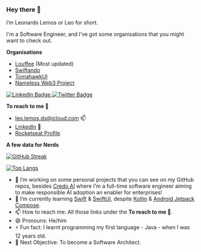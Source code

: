 ### Hey there 👋

I’m Leonardo Lemos or Leo for short.

I'm a Software Engineer, and I’ve got some organisations that you might want to check out.

**Organisations**

- [Louffee](https://github.com/louffee) (Most updated)
- [Swiftando](https://github.com/Swiftando)
- [TomahawkUI](https://github.com/Tomahawk-UI)
- [Nameless Web3 Project](https://github.com/Nameless-Web3-Project/backend)

<div id="badges">
  <a href="https://www.linkedin.com/in/leo-lemos/" target="_blank">
    <img src="https://img.shields.io/badge/LinkedIn-blue?style=for-the-badge&logo=linkedin&logoColor=white" alt="LinkedIn Badge" />
  </a>
  <a href="https://twitter.com/mrlemoos" target="_blank">
    <img src="https://img.shields.io/badge/Twitter-blue?style=for-the-badge&logo=twitter&logoColor=white" alt="Twitter Badge" />
  </a>
</div>

**To reach to me 🤜**

- [leo.lemos.ds@icloud.com](mailto:leo.lemos.ds@icloud.com) 📫
- [LinkedIn](https://www.linkedin.com/in/leo-lemos/) 🔎
- [Rocketseat Profile](https://app.rocketseat.com.br/me/leonardo-lemos-01020)

**A few data for Nerds**

[![GitHub Streak](https://streak-stats.demolab.com?user=mrlemoos&theme=dark-minimalist&date_format=M%20j%5B%2C%20Y%5D&exclude_days=Sun%2CSat&hide_total_contributions=true&hide_current_streak=true&hide_longest_streak=true)](https://git.io/streak-stats)

[![Top Langs](https://github-readme-stats.vercel.app/api/top-langs/?username=mrlemoos&layout=compact&theme=vision-friendly-dark)](https://github.com/anuraghazra/github-readme-stats)

- 🔭 I’m working on some personal projects that you can see on my GitHub repos, besides [Credo AI](https://credo.ai) where I'm a full-time software engineer aiming to make responsible AI adoption an enabler for enterprises!
- 🌱 I’m currently learning [Swift](https://developer.apple.com/swift/) & [SwiftUI](https://developer.apple.com/xcode/swiftui/), despite [Kotlin](https://kotlinlang.org) & [Android Jetpack Compose](https://www.google.com/search?hl=en&q=jetpack%20compose).
- 📫 How to reach me: All those links under the **To reach to me 🤜**.
- 😄 Pronouns: He/him
- ⚡ Fun fact: I learnt programming my first language - Java - when I was 12 years old.
- 🎯 Next Objective: To become a Software Architect.

<!--
**mrlemoos/mrlemoos** is a ✨ _special_ ✨ repository because its `README.md` (this file) appears on your GitHub profile.

Here are some ideas to get you started:

- 🔭 I’m currently working on some projects despite the **
- 🌱 I’m currently learning ...
- 👯 I’m looking to collaborate on ...
- 🤔 I’m looking for help with ...
- 💬 Ask me about ...
- 📫 How to reach me: ...
- 😄 Pronouns: ...
- ⚡ Fun fact: ...
-->
